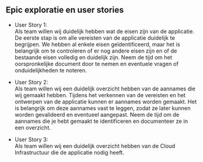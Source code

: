 ## Epic exploratie en user stories

- User Story 1:   
Als team willen wij duidelijk hebben wat de eisen zijn van de applicatie.  
De eerste stap is om alle vereisten van de applicatie duidelijk te begrijpen. We hebben al enkele eisen geïdentificeerd, maar het is belangrijk om te controleren of er nog andere eisen zijn en of de bestaande eisen volledig en duidelijk zijn. Neem de tijd om het oorspronkelijke document door te nemen en eventuele vragen of onduidelijkheden te noteren.

- User Story 2:  
Als team willen wij een duidelijk overzicht hebben van de aannames die wij gemaakt hebben.
Tijdens het verkennen van de vereisten en het ontwerpen van de applicatie kunnen er aannames worden gemaakt. Het is belangrijk om deze aannames vast te leggen, zodat ze later kunnen worden gevalideerd en eventueel aangepast. Neem de tijd om de aannames die je hebt gemaakt te identificeren en documenteer ze in een overzicht.

- User Story 3:   
Als team willen wij een duidelijk overzicht hebben van de Cloud Infrastructuur die de applicatie nodig heeft. 

